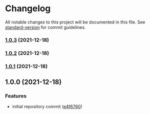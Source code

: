 # Changelog

All notable changes to this project will be documented in this file. See [standard-version](https://github.com/conventional-changelog/standard-version) for commit guidelines.

### [1.0.3](https://github.com/wayofdev/docker-php-base/compare/v1.0.2...v1.0.3) (2021-12-18)

### [1.0.2](https://github.com/wayofdev/docker-php-base/compare/v1.0.1...v1.0.2) (2021-12-18)

### [1.0.1](https://github.com/wayofdev/docker-php-base/compare/v1.0.0...v1.0.1) (2021-12-18)

## 1.0.0 (2021-12-18)


### Features

* initial repository commit ([e4f6760](https://github.com/wayofdev/docker-php-base/commit/e4f6760d33e4a7f79f83d149ce06f8ccfa36c396))
